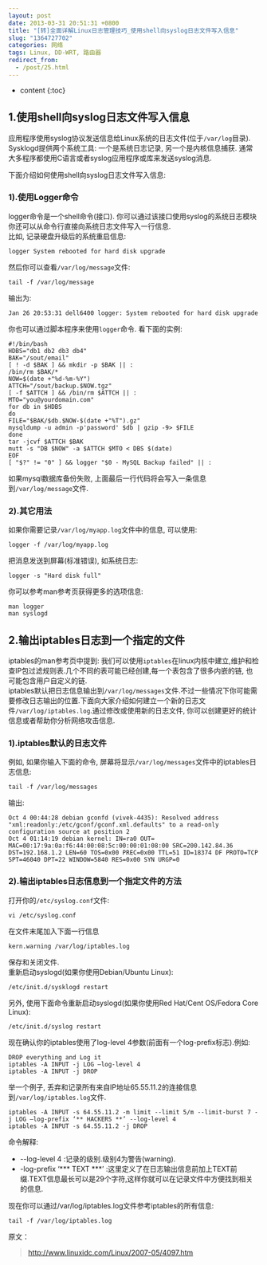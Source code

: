 ```yaml
---
layout: post
date: 2013-03-31 20:51:31 +0800
title: "[转]全面详解Linux日志管理技巧_使用shell向syslog日志文件写入信息"
slug: "1364727702"
categories: 网络
tags: Linux, DD-WRT, 路由器
redirect_from:
  - /post/25.html
---
```

* content
{:toc}

## 1.使用shell向syslog日志文件写入信息

应用程序使用syslog协议发送信息给Linux系统的日志文件(位于`/var/log`目录). Sysklogd提供两个系统工具: 一个是系统日志记录, 另一个是内核信息捕获. 通常大多程序都使用C语言或者syslog应用程序或库来发送syslog消息.  
<!--more-->
下面介绍如何使用shell向syslog日志文件写入信息:

### 1).使用Logger命令

logger命令是一个shell命令(接口). 你可以通过该接口使用syslog的系统日志模块 你还可以从命令行直接向系统日志文件写入一行信息.  
比如, 记录硬盘升级后的系统重启信息:  
```Shell
logger System rebooted for hard disk upgrade
```
然后你可以查看`/var/log/message`文件:  
```Shell
tail -f /var/log/message
```
输出为:  
```Shell
Jan 26 20:53:31 dell6400 logger: System rebooted for hard disk upgrade
```
你也可以通过脚本程序来使用`logger`命令. 看下面的实例:  
```Shell
#!/bin/bash
HDBS="db1 db2 db3 db4"
BAK="/sout/email"
[ ! -d $BAK ] && mkdir -p $BAK || :
/bin/rm $BAK/*
NOW=$(date +"%d-%m-%Y")
ATTCH="/sout/backup.$NOW.tgz"
[ -f $ATTCH ] && /bin/rm $ATTCH || :
MTO="you@yourdomain.com"
for db in $HDBS
do
FILE="$BAK/$db.$NOW-$(date +"%T").gz"
mysqldump -u admin -p'password' $db | gzip -9> $FILE
done
tar -jcvf $ATTCH $BAK
mutt -s "DB $NOW" -a $ATTCH $MTO < DBS $(date)
EOF
[ "$?" != "0" ] && logger "$0 - MySQL Backup failed" || :
```
如果mysql数据库备份失败, 上面最后一行代码将会写入一条信息到`/var/log/message`文件.

### 2).其它用法

如果你需要记录`/var/log/myapp.log`文件中的信息, 可以使用:  
```Shell
logger -f /var/log/myapp.log
```
把消息发送到屏幕(标准错误), 如系统日志:  
```Shell
logger -s "Hard disk full"
```
你可以参考man参考页获得更多的选项信息:  
```Shell
man logger
man syslogd
```

## 2.输出iptables日志到一个指定的文件

iptables的man参考页中提到: 我们可以使用`iptables`在linux内核中建立,维护和检查IP包过滤规则表.几个不同的表可能已经创建,每一个表包含了很多内嵌的链, 也可能包含用户自定义的链.  
iptables默认把日志信息输出到`/var/log/messages`文件.不过一些情况下你可能需要修改日志输出的位置.下面向大家介绍如何建立一个新的日志文件`/var/log/iptables.log`.通过修改或使用新的日志文件, 你可以创建更好的统计信息或者帮助你分析网络攻击信息.  

### 1).iptables默认的日志文件

例如, 如果你输入下面的命令, 屏幕将显示`/var/log/messages`文件中的iptables日志信息:  
```Shell
tail -f /var/log/messages
```
输出:  
```Shell
Oct 4 00:44:28 debian gconfd (vivek-4435): Resolved address "xml:readonly:/etc/gconf/gconf.xml.defaults" to a read-only configuration source at position 2
Oct 4 01:14:19 debian kernel: IN=ra0 OUT= MAC=00:17:9a:0a:f6:44:00:08:5c:00:00:01:08:00 SRC=200.142.84.36 DST=192.168.1.2 LEN=60 TOS=0x00 PREC=0x00 TTL=51 ID=18374 DF PROTO=TCP SPT=46040 DPT=22 WINDOW=5840 RES=0x00 SYN URGP=0
```

### 2).输出iptables日志信息到一个指定文件的方法

打开你的`/etc/syslog.conf`文件:  
```Shell
vi /etc/syslog.conf
```
在文件末尾加入下面一行信息  
```Shell
kern.warning /var/log/iptables.log
```
保存和关闭文件.  
重新启动syslogd(如果你使用Debian/Ubuntu Linux):  
```Shell
/etc/init.d/sysklogd restart
```
另外, 使用下面命令重新启动syslogd(如果你使用Red Hat/Cent OS/Fedora Core Linux):  
```Shell
/etc/init.d/syslog restart
```
现在确认你的iptables使用了log-level 4参数(前面有一个log-prefix标志).例如:  
```Shell
DROP everything and Log it
iptables -A INPUT -j LOG –log-level 4
iptables -A INPUT -j DROP
```
举一个例子, 丢弃和记录所有来自IP地址65.55.11.2的连接信息到`/var/log/iptables.log`文件.  
```Shell
iptables -A INPUT -s 64.55.11.2 -m limit --limit 5/m --limit-burst 7 -j LOG –log-prefix ‘** HACKERS **’ --log-level 4
iptables -A INPUT -s 64.55.11.2 -j DROP
```
命令解释:  
* --log-level 4 :记录的级别.级别4为警告(warning).  
* -log-prefix ‘*** TEXT ***’ :这里定义了在日志输出信息前加上TEXT前缀.TEXT信息最长可以是29个字符,这样你就可以在记录文件中方便找到相关的信息.  

现在你可以通过/var/log/iptables.log文件参考iptables的所有信息:  
```Shell
tail -f /var/log/iptables.log
```

原文：
>http://www.linuxidc.com/Linux/2007-05/4097.htm
